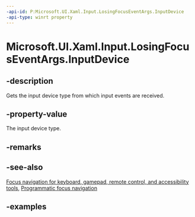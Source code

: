 ```yaml
---
-api-id: P:Microsoft.UI.Xaml.Input.LosingFocusEventArgs.InputDevice
-api-type: winrt property
---
```


<!-- Property syntax.
public FocusInputDeviceKind InputDevice { get; }
-->

# Microsoft.UI.Xaml.Input.LosingFocusEventArgs.InputDevice

## -description
Gets the input device type from which input events are received.

## -property-value
The input device type.

## -remarks

## -see-also
[Focus navigation for keyboard, gamepad, remote control, and accessibility tools](/windows/apps/design/input/focus-navigation), [Programmatic focus navigation](/windows/apps/design/input/focus-navigation-programmatic)

## -examples

